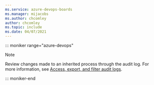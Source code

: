 ```yaml
---
ms.service: azure-devops-boards
ms.manager: mijacobs
ms.author: chcomley
author: chcomley
ms.topic: include
ms.date: 04/07/2021
---
```


::: moniker range="azure-devops"

> [!NOTE]  
> Review changes made to an inherited process through the audit log. For more information, see [Access, export, and filter audit logs](../../audit/azure-devops-auditing.md).  

::: moniker-end
